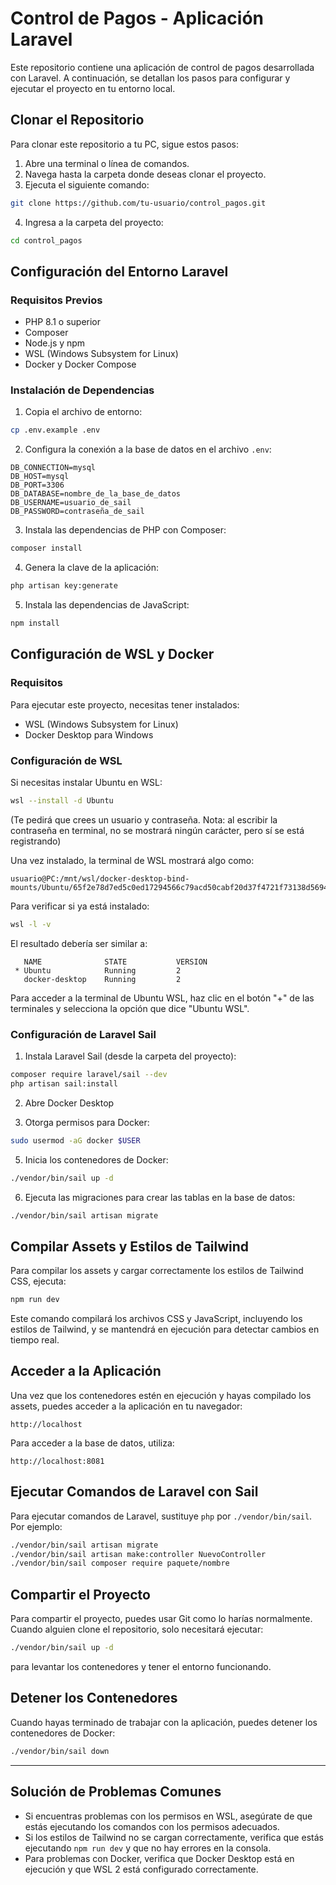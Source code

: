 # Control de Pagos - Aplicación Laravel

Este repositorio contiene una aplicación de control de pagos desarrollada con Laravel. A continuación, se detallan los pasos para configurar y ejecutar el proyecto en tu entorno local.

## Clonar el Repositorio

Para clonar este repositorio a tu PC, sigue estos pasos:

1. Abre una terminal o línea de comandos.
2. Navega hasta la carpeta donde deseas clonar el proyecto.
3. Ejecuta el siguiente comando:

```bash
git clone https://github.com/tu-usuario/control_pagos.git
```

4. Ingresa a la carpeta del proyecto:

```bash
cd control_pagos
```

## Configuración del Entorno Laravel

### Requisitos Previos

- PHP 8.1 o superior
- Composer
- Node.js y npm
- WSL (Windows Subsystem for Linux)
- Docker y Docker Compose

### Instalación de Dependencias

1. Copia el archivo de entorno:

```bash
cp .env.example .env
```

2. Configura la conexión a la base de datos en el archivo `.env`:

```
DB_CONNECTION=mysql
DB_HOST=mysql
DB_PORT=3306
DB_DATABASE=nombre_de_la_base_de_datos
DB_USERNAME=usuario_de_sail
DB_PASSWORD=contraseña_de_sail
```

3. Instala las dependencias de PHP con Composer:

```bash
composer install
```

4. Genera la clave de la aplicación:

```bash
php artisan key:generate
```

5. Instala las dependencias de JavaScript:

```bash
npm install
```

## Configuración de WSL y Docker

### Requisitos

Para ejecutar este proyecto, necesitas tener instalados:
- WSL (Windows Subsystem for Linux)
- Docker Desktop para Windows

### Configuración de WSL

Si necesitas instalar Ubuntu en WSL:

```bash
wsl --install -d Ubuntu
```

(Te pedirá que crees un usuario y contraseña. Nota: al escribir la contraseña en terminal, no se mostrará ningún carácter, pero sí se está registrando)

Una vez instalado, la terminal de WSL mostrará algo como:
```
usuario@PC:/mnt/wsl/docker-desktop-bind-mounts/Ubuntu/65f2e78d7ed5c0ed17294566c79acd50cabf20d37f4721f73138d5694561eb9d$
```

Para verificar si ya está instalado:

```bash
wsl -l -v
```

El resultado debería ser similar a:
```
   NAME              STATE           VERSION 
 * Ubuntu            Running         2 
   docker-desktop    Running         2
```

Para acceder a la terminal de Ubuntu WSL, haz clic en el botón "+" de las terminales y selecciona la opción que dice "Ubuntu WSL".

### Configuración de Laravel Sail

1. Instala Laravel Sail (desde la carpeta del proyecto):

```bash
composer require laravel/sail --dev
php artisan sail:install
```

2. Abre Docker Desktop

3. Otorga permisos para Docker:

```bash
sudo usermod -aG docker $USER
```

5. Inicia los contenedores de Docker:

```bash
./vendor/bin/sail up -d
```

6. Ejecuta las migraciones para crear las tablas en la base de datos:

```bash
./vendor/bin/sail artisan migrate
```

## Compilar Assets y Estilos de Tailwind

Para compilar los assets y cargar correctamente los estilos de Tailwind CSS, ejecuta:

```bash
npm run dev
```

Este comando compilará los archivos CSS y JavaScript, incluyendo los estilos de Tailwind, y se mantendrá en ejecución para detectar cambios en tiempo real.

## Acceder a la Aplicación

Una vez que los contenedores estén en ejecución y hayas compilado los assets, puedes acceder a la aplicación en tu navegador:

```
http://localhost
```

Para acceder a la base de datos, utiliza:

```
http://localhost:8081
```

## Ejecutar Comandos de Laravel con Sail

Para ejecutar comandos de Laravel, sustituye `php` por `./vendor/bin/sail`. Por ejemplo:

```bash
./vendor/bin/sail artisan migrate
./vendor/bin/sail artisan make:controller NuevoController
./vendor/bin/sail composer require paquete/nombre
```

## Compartir el Proyecto

Para compartir el proyecto, puedes usar Git como lo harías normalmente. Cuando alguien clone el repositorio, solo necesitará ejecutar:

```bash
./vendor/bin/sail up -d
```

para levantar los contenedores y tener el entorno funcionando.

## Detener los Contenedores

Cuando hayas terminado de trabajar con la aplicación, puedes detener los contenedores de Docker:

```bash
./vendor/bin/sail down
```

---

## Solución de Problemas Comunes

- Si encuentras problemas con los permisos en WSL, asegúrate de que estás ejecutando los comandos con los permisos adecuados.
- Si los estilos de Tailwind no se cargan correctamente, verifica que estás ejecutando `npm run dev` y que no hay errores en la consola.
- Para problemas con Docker, verifica que Docker Desktop está en ejecución y que WSL 2 está configurado correctamente.
